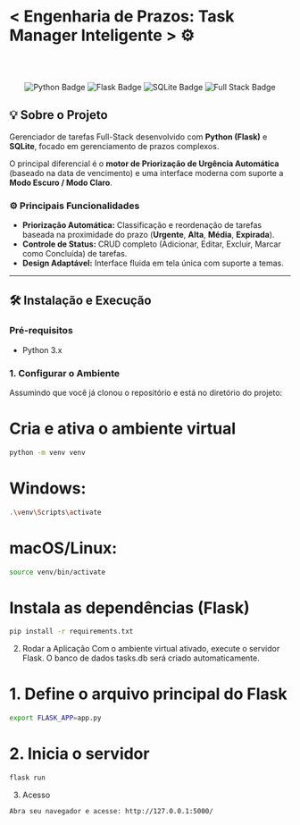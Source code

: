 # < Engenharia de Prazos: Task Manager Inteligente > ⚙️
<br/>

<br/>

<p align="center">
  <img src="https://img.shields.io/badge/Python-3776AB?style=for-the-badge&logo=python&logoColor=white" alt="Python Badge"/>
  <img src="https://img.shields.io/badge/Flask-000000?style=for-the-badge&logo=flask&logoColor=white" alt="Flask Badge"/>
  <img src="https://img.shields.io/badge/SQLite-07405E?style=for-the-badge&logo=sqlite&logoColor=white" alt="SQLite Badge"/>
  <img src="https://img.shields.io/badge/Full_Stack-FFC72C?style=for-the-badge" alt="Full Stack Badge"/>
</p>

## 💡 Sobre o Projeto

Gerenciador de tarefas Full-Stack desenvolvido com **Python (Flask)** e **SQLite**, focado em gerenciamento de prazos complexos.

O principal diferencial é o **motor de Priorização de Urgência Automática** (baseado na data de vencimento) e uma interface moderna com suporte a **Modo Escuro / Modo Claro**.

### ⚙️ Principais Funcionalidades

* **Priorização Automática:** Classificação e reordenação de tarefas baseada na proximidade do prazo (**Urgente**, **Alta**, **Média**, **Expirada**).
* **Controle de Status:** CRUD completo (Adicionar, Editar, Excluir, Marcar como Concluída) de tarefas.
* **Design Adaptável:** Interface fluida em tela única com suporte a temas.

---

## 🛠️ Instalação e Execução

### Pré-requisitos

* Python 3.x

### 1. Configurar o Ambiente

Assumindo que você já clonou o repositório e está no diretório do projeto:

# Cria e ativa o ambiente virtual
```bash
python -m venv venv
```
# Windows:
```bash
.\venv\Scripts\activate
```
# macOS/Linux:
```bash
source venv/bin/activate
```

# Instala as dependências (Flask)
```bash
pip install -r requirements.txt
```

2. Rodar a Aplicação
Com o ambiente virtual ativado, execute o servidor Flask. O banco de dados tasks.db será criado automaticamente.

# 1. Define o arquivo principal do Flask
```bash
export FLASK_APP=app.py 
```

# 2. Inicia o servidor
```bash
flask run
```
3. Acesso
```bash
Abra seu navegador e acesse: http://127.0.0.1:5000/
